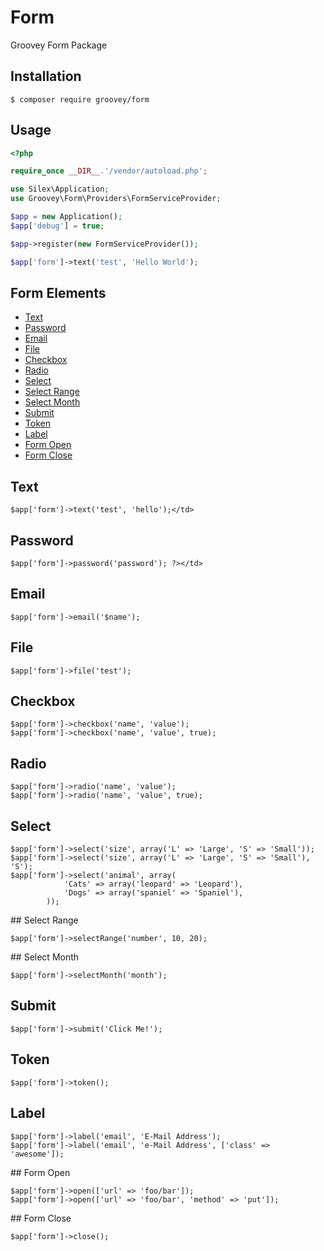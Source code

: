 # Form

Groovey Form Package

## Installation

    $ composer require groovey/form

## Usage

```php
<?php

require_once __DIR__.'/vendor/autoload.php';

use Silex\Application;
use Groovey\Form\Providers\FormServiceProvider;

$app = new Application();
$app['debug'] = true;

$app->register(new FormServiceProvider());

$app['form']->text('test', 'Hello World');
```

## Form Elements

- [Text](#text)
- [Password](#password)
- [Email](#email)
- [File](#file)
- [Checkbox](#checkbox)
- [Radio](#radio)
- [Select](#select)
- [Select Range](#select_range)
- [Select Month](#select_month)
- [Submit](#submit)
- [Token](#token)
- [Label](#label)
- [Form Open](#form_open)
- [Form Close](#form_close)

## Text

    $app['form']->text('test', 'hello');</td>

## Password

    $app['form']->password('password'); ?></td>

## Email

    $app['form']->email('$name');

## File

    $app['form']->file('test');

## Checkbox

    $app['form']->checkbox('name', 'value');
    $app['form']->checkbox('name', 'value', true);

## Radio

    $app['form']->radio('name', 'value');
    $app['form']->radio('name', 'value', true);

## Select

    $app['form']->select('size', array('L' => 'Large', 'S' => 'Small'));
    $app['form']->select('size', array('L' => 'Large', 'S' => 'Small'), 'S');
    $app['form']->select('animal', array(
                'Cats' => array('leopard' => 'Leopard'),
                'Dogs' => array('spaniel' => 'Spaniel'),
            ));

<div id='select_range'></div>
## Select Range

    $app['form']->selectRange('number', 10, 20);

<div id='select_month'></div>
## Select Month

    $app['form']->selectMonth('month');

## Submit

    $app['form']->submit('Click Me!');

## Token

    $app['form']->token();

## Label

    $app['form']->label('email', 'E-Mail Address');
    $app['form']->label('email', 'e-Mail Address', ['class' => 'awesome']);

<div id='form_open'></div>
## Form Open

    $app['form']->open(['url' => 'foo/bar']);
    $app['form']->open(['url' => 'foo/bar', 'method' => 'put']);

<div id='form_close'></div>
## Form Close

    $app['form']->close();
